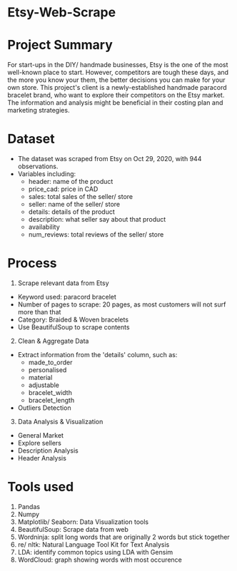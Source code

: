 # Etsy-Web-Scrape

# Project Summary 
For start-ups in the DIY/ handmade businesses, Etsy is the one of the most well-known place to start. However, competitors are tough these days, and the more you know your them, the better decisions you can make for your own store. This project's client is a newly-established handmade paracord bracelet brand, who want to explore their competitors on the Etsy market. The information and analysis might be beneficial in their costing plan and marketing strategies.

# Dataset
- The dataset was scraped from Etsy on Oct 29, 2020, with 944 observations.
- Variables including:
    - header: name of the product
    - price_cad: price in CAD
    - sales: total sales of the seller/ store
    - seller: name of the seller/ store
    - details: details of the product
    - description: what seller say about that product
    - availability
    - num_reviews: total reviews of the seller/ store

# Process
1. Scrape relevant data from Etsy
- Keyword used: paracord bracelet
- Number of pages to scrape: 20 pages, as most customers will not surf more than that
- Category: Braided & Woven bracelets
- Use BeautifulSoup to scrape contents
2. Clean & Aggregate Data
- Extract information from the 'details' column, such as:
    - made_to_order
    - personalised
    - material
    - adjustable
    - bracelet_width
    - bracelet_length
- Outliers Detection
3. Data Analysis & Visualization
- General Market
- Explore sellers
- Description Analysis
- Header Analysis

# Tools used
1. Pandas
2. Numpy
3. Matplotlib/ Seaborn: Data Visualization tools
4. BeautifulSoup: Scrape data from web
5. Wordninja: split long words that are originally 2 words but stick together
6. re/ nltk: Natural Language Tool Kit for Text Analysis
7. LDA: identify common topics using LDA with Gensim
8. WordCloud: graph showing words with most occurence


